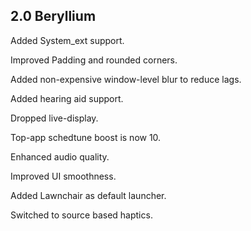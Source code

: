 ## 2.0 Beryllium

Added System_ext support.

Improved Padding and rounded corners.

Added non-expensive window-level blur to reduce lags.

Added hearing aid support.

Dropped live-display.

Top-app schedtune boost is now 10.

Enhanced audio quality.

Improved UI smoothness.

Added Lawnchair as default launcher.

Switched to source based haptics.
